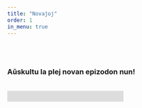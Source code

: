 ```yaml
---
title: "Novaĵoj"
order: 1
in_menu: true
---
```

<br>
<br>
<h3>Aŭskultu la plej novan epizodon nun!</h3> 
<br>
<div style="position:relative;width:267px;height:25px;overflow:hidden;">
<div style="position:absolute;top:-276px;left:-5px">
<iframe width="300" height="450"
src="https://www.youtube.com/embed/uXQOGpwU0Tg?rel=0">
</iframe>
</div>
</div> 